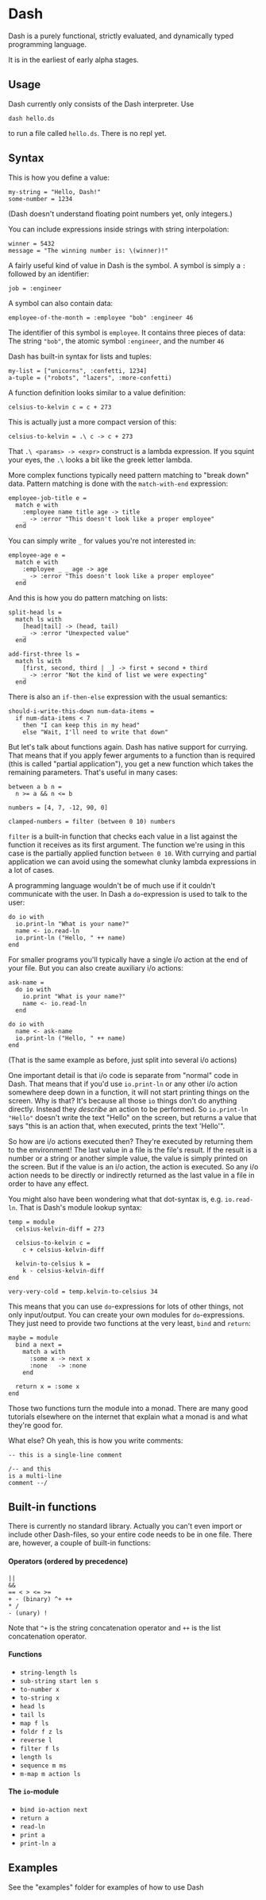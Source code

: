 
# Dash

Dash is a purely functional, strictly evaluated, and dynamically typed programming language.

It is in the earliest of early alpha stages.


## Usage

Dash currently only consists of the Dash interpreter. Use
```
dash hello.ds
```
to run a file called `hello.ds`. There is no repl yet.



## Syntax


This is how you define a value:
```
my-string = "Hello, Dash!"
some-number = 1234
```
(Dash doesn't understand floating point numbers yet, only integers.)

You can include expressions inside strings with string interpolation:
```
winner = 5432
message = "The winning number is: \(winner)!"
```

A fairly useful kind of value in Dash is the symbol. A symbol is simply a `:` followed by
an identifier:
```
job = :engineer
```

A symbol can also contain data:
```
employee-of-the-month = :employee "bob" :engineer 46
```
The identifier of this symbol is `employee`. It contains three pieces of data:
The string `"bob"`, the atomic symbol `:engineer`, and the number `46`


Dash has built-in syntax for lists and tuples:
```
my-list = ["unicorns", :confetti, 1234]
a-tuple = ("robots", "lazers", :more-confetti)
```

A function definition looks similar to a value definition:
```
celsius-to-kelvin c = c + 273
```

This is actually just a more compact version of this:
```
celsius-to-kelvin = .\ c -> c + 273
```

That `.\ <params> -> <expr>` construct is a lambda expression. If you squint
your eyes, the `.\` looks a bit like the greek letter lambda.


More complex functions typically need pattern matching to "break down"
data. Pattern matching is done with the `match-with-end` expression:
```
employee-job-title e =
  match e with
    :employee name title age -> title
    _ -> :error "This doesn't look like a proper employee"
  end
```

You can simply write `_` for values you're not interested in:
```
employee-age e =
  match e with
    :employee _ _ age -> age
    _ -> :error "This doesn't look like a proper employee"
  end
```

And this is how you do pattern matching on lists:
```
split-head ls =
  match ls with
    [head|tail] -> (head, tail)
    _ -> :error "Unexpected value"
  end

add-first-three ls =
  match ls with
    [first, second, third | _] -> first + second + third
    _ -> :error "Not the kind of list we were expecting"
  end
```

There is also an `if-then-else` expression with the usual semantics:
```
should-i-write-this-down num-data-items =
  if num-data-items < 7
    then "I can keep this in my head"
    else "Wait, I'll need to write that down"
```



But let's talk about functions again. Dash has native support for currying. That means
that if you apply fewer arguments to a function than is required (this is called "partial
application"), you get a new function which takes the remaining parameters. That's useful
in many cases:
```
between a b n =
  n >= a && n <= b

numbers = [4, 7, -12, 90, 0]

clamped-numbers = filter (between 0 10) numbers
```

`filter` is a built-in function that checks each value in a list against
the function it receives as its first argument. The function we're using in
this case is the partially applied function `between 0 10`. With currying and
partial application we can avoid using the somewhat clunky lambda expressions in
a lot of cases.


A programming language wouldn't be of much use if it couldn't communicate with
the user. In Dash a `do`-expression is used to talk to the user:
```
do io with
  io.print-ln "What is your name?"
  name <- io.read-ln
  io.print-ln ("Hello, " ++ name)
end
```

For smaller programs you'll typically have a single i/o action at the end
of your file. But you can also create auxiliary i/o actions:
```
ask-name =
  do io with
    io.print "What is your name?"
    name <- io.read-ln
  end

do io with
  name <- ask-name
  io.print-ln ("Hello, " ++ name)
end
```
(That is the same example as before, just split into several i/o actions)


One important detail is that i/o code is separate from "normal" code in Dash. That
means that if you'd use `io.print-ln` or any other i/o action somewhere deep down in
a function, it will not start printing things on the screen. Why is that? It's because
all those `io` things don't do anything directly. Instead they *describe* an action
to be performed. So `io.print-ln "Hello"` doesn't write the text "Hello" on the screen, but
returns a value that says "this is an action that, when executed, prints the text 'Hello'".

So how are i/o actions executed then? They're executed by returning them to the environment!
The last value in a file is the file's result. If the result is a number or a string or
another simple value, the value is simply printed on the screen. But if the value is an i/o
action, the action is executed. So any i/o action needs to be directly or indirectly
returned as the last value in a file in order to have any effect.


You might also have been wondering what that dot-syntax is, e.g. `io.read-ln`.
That is Dash's module lookup syntax:
```
temp = module
  celsius-kelvin-diff = 273

  celsius-to-kelvin c =
    c + celsius-kelvin-diff

  kelvin-to-celsius k =
    k - celsius-kelvin-diff
end

very-very-cold = temp.kelvin-to-celsius 34
```

This means that you can use `do`-expressions for lots of other things, not only
input/output. You can create your own modules for `do`-expressions. They just need to provide
two functions at the very least, `bind` and `return`:
```
maybe = module
  bind a next =
    match a with
      :some x -> next x
      :none   -> :none
    end

  return x = :some x
end
```

Those two functions turn the module into a monad. There are many good tutorials
elsewhere on the internet that explain what a monad is and what they're good for.


What else? Oh yeah, this is how you write comments:
```
-- this is a single-line comment

/-- and this
is a multi-line
comment --/
```


## Built-in functions

There is currently no standard library. Actually you can't even import or include other
Dash-files, so your entire code needs to be in one file. There are, however, a couple
of built-in functions:

#### Operators (ordered by precedence)

    ||
    &&
    == < > <= >=
    + - (binary) ^+ ++
    * /
    - (unary) !

Note that `^+` is the string concatenation operator and `++` is the list concatenation
operator.

#### Functions

  - `string-length ls`
  - `sub-string start len s`
  - `to-number x`
  - `to-string x`
  - `head ls`
  - `tail ls`
  - `map f ls`
  - `foldr f z ls`
  - `reverse l`
  - `filter f ls`
  - `length ls`
  - `sequence m ms`
  - `m-map m action ls`


#### The `io`-module

  - `bind io-action next`
  - `return a`
  - `read-ln`
  - `print a`
  - `print-ln a`


## Examples

See the "examples" folder for examples of how to use Dash



